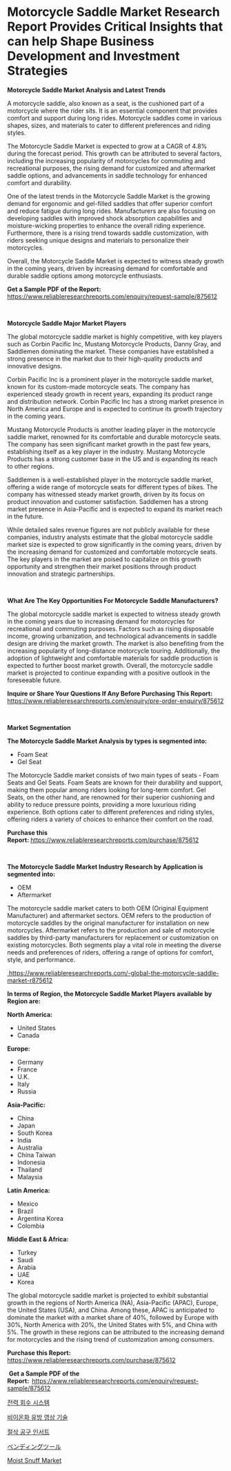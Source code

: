 <p><h1>Motorcycle Saddle Market Research Report Provides Critical Insights that can help Shape Business Development and Investment Strategies</h1></p><p><strong>Motorcycle Saddle Market Analysis and Latest Trends</strong></p>
<p><p>A motorcycle saddle, also known as a seat, is the cushioned part of a motorcycle where the rider sits. It is an essential component that provides comfort and support during long rides. Motorcycle saddles come in various shapes, sizes, and materials to cater to different preferences and riding styles.</p><p>The Motorcycle Saddle Market is expected to grow at a CAGR of 4.8% during the forecast period. This growth can be attributed to several factors, including the increasing popularity of motorcycles for commuting and recreational purposes, the rising demand for customized and aftermarket saddle options, and advancements in saddle technology for enhanced comfort and durability.</p><p>One of the latest trends in the Motorcycle Saddle Market is the growing demand for ergonomic and gel-filled saddles that offer superior comfort and reduce fatigue during long rides. Manufacturers are also focusing on developing saddles with improved shock absorption capabilities and moisture-wicking properties to enhance the overall riding experience. Furthermore, there is a rising trend towards saddle customization, with riders seeking unique designs and materials to personalize their motorcycles.</p><p>Overall, the Motorcycle Saddle Market is expected to witness steady growth in the coming years, driven by increasing demand for comfortable and durable saddle options among motorcycle enthusiasts.</p></p>
<p><strong>Get a Sample PDF of the Report:&nbsp;</strong> <a href="https://www.reliableresearchreports.com/enquiry/request-sample/875612">https://www.reliableresearchreports.com/enquiry/request-sample/875612</a></p>
<p>&nbsp;</p>
<p><strong>Motorcycle Saddle Major Market Players</strong></p>
<p><p>The global motorcycle saddle market is highly competitive, with key players such as Corbin Pacific Inc, Mustang Motorcycle Products, Danny Gray, and Saddlemen dominating the market. These companies have established a strong presence in the market due to their high-quality products and innovative designs.</p><p>Corbin Pacific Inc is a prominent player in the motorcycle saddle market, known for its custom-made motorcycle seats. The company has experienced steady growth in recent years, expanding its product range and distribution network. Corbin Pacific Inc has a strong market presence in North America and Europe and is expected to continue its growth trajectory in the coming years.</p><p>Mustang Motorcycle Products is another leading player in the motorcycle saddle market, renowned for its comfortable and durable motorcycle seats. The company has seen significant market growth in the past few years, establishing itself as a key player in the industry. Mustang Motorcycle Products has a strong customer base in the US and is expanding its reach to other regions.</p><p>Saddlemen is a well-established player in the motorcycle saddle market, offering a wide range of motorcycle seats for different types of bikes. The company has witnessed steady market growth, driven by its focus on product innovation and customer satisfaction. Saddlemen has a strong market presence in Asia-Pacific and is expected to expand its market reach in the future.</p><p>While detailed sales revenue figures are not publicly available for these companies, industry analysts estimate that the global motorcycle saddle market size is expected to grow significantly in the coming years, driven by the increasing demand for customized and comfortable motorcycle seats. The key players in the market are poised to capitalize on this growth opportunity and strengthen their market positions through product innovation and strategic partnerships.</p></p>
<p>&nbsp;</p>
<p><strong>What Are The Key Opportunities For Motorcycle Saddle Manufacturers?</strong></p>
<p><p>The global motorcycle saddle market is expected to witness steady growth in the coming years due to increasing demand for motorcycles for recreational and commuting purposes. Factors such as rising disposable income, growing urbanization, and technological advancements in saddle design are driving the market growth. The market is also benefiting from the increasing popularity of long-distance motorcycle touring. Additionally, the adoption of lightweight and comfortable materials for saddle production is expected to further boost market growth. Overall, the motorcycle saddle market is projected to continue expanding with a positive outlook in the foreseeable future.</p></p>
<p><strong>Inquire or Share Your Questions If Any Before Purchasing This Report:</strong> <a href="https://www.reliableresearchreports.com/enquiry/pre-order-enquiry/875612">https://www.reliableresearchreports.com/enquiry/pre-order-enquiry/875612</a></p>
<p>&nbsp;</p>
<p><strong>Market Segmentation</strong></p>
<p><strong>The Motorcycle Saddle Market Analysis by types is segmented into:</strong></p>
<p><ul><li>Foam Seat</li><li>Gel Seat</li></ul></p>
<p><p>The Motorcycle Saddle market consists of two main types of seats - Foam Seats and Gel Seats. Foam Seats are known for their durability and support, making them popular among riders looking for long-term comfort. Gel Seats, on the other hand, are renowned for their superior cushioning and ability to reduce pressure points, providing a more luxurious riding experience. Both options cater to different preferences and riding styles, offering riders a variety of choices to enhance their comfort on the road.</p></p>
<p><strong>Purchase this Report:&nbsp;</strong><a href="https://www.reliableresearchreports.com/purchase/875612">https://www.reliableresearchreports.com/purchase/875612</a></p>
<p>&nbsp;</p>
<p><strong>The Motorcycle Saddle Market Industry Research by Application is segmented into:</strong></p>
<p><ul><li>OEM</li><li>Aftermarket</li></ul></p>
<p><p>The motorcycle saddle market caters to both OEM (Original Equipment Manufacturer) and aftermarket sectors. OEM refers to the production of motorcycle saddles by the original manufacturer for installation on new motorcycles. Aftermarket refers to the production and sale of motorcycle saddles by third-party manufacturers for replacement or customization on existing motorcycles. Both segments play a vital role in meeting the diverse needs and preferences of riders, offering a range of options for comfort, style, and performance.</p></p>
<p><a href="https://www.reliableresearchreports.com/-global-the-motorcycle-saddle-market-r875612">&nbsp;https://www.reliableresearchreports.com/-global-the-motorcycle-saddle-market-r875612</a></p>
<p><strong>In terms of Region, the Motorcycle Saddle Market Players available by Region are:</strong></p>
<p>
    <p> <strong> North America: </strong>
        <ul>
            <li>United States</li>
            <li>Canada</li>
        </ul>
        </p> 
    <p> <strong> Europe: </strong>
        <ul>
            <li>Germany</li>
            <li>France</li>
            <li>U.K.</li>
            <li>Italy</li>
            <li>Russia</li>
        </ul>
        </p> 
    <p> <strong> Asia-Pacific: </strong>
        <ul>
            <li>China</li>
            <li>Japan</li>
            <li>South Korea</li>
            <li>India</li>
            <li>Australia</li>
            <li>China Taiwan</li>
            <li>Indonesia</li>
            <li>Thailand</li>
            <li>Malaysia</li>
        </ul>
        </p> 
    <p> <strong> Latin America: </strong>
        <ul>
            <li>Mexico</li>
            <li>Brazil</li>
            <li>Argentina Korea</li>
            <li>Colombia</li>
        </ul>
        </p> 
    <p> <strong> Middle East & Africa: </strong>
        <ul>
            <li>Turkey</li>
            <li>Saudi</li>
            <li>Arabia</li>
            <li>UAE</li>
            <li>Korea</li>
        </ul>
    </p>
    </p>
<p><p>The global motorcycle saddle market is projected to exhibit substantial growth in the regions of North America (NA), Asia-Pacific (APAC), Europe, the United States (USA), and China. Among these, APAC is anticipated to dominate the market with a market share of 40%, followed by Europe with 30%, North America with 20%, the United States with 5%, and China with 5%. The growth in these regions can be attributed to the increasing demand for motorcycles and the rising trend of customization among consumers.</p></p>
<p><strong>Purchase this Report: </strong><a href="https://www.reliableresearchreports.com/purchase/875612">https://www.reliableresearchreports.com/purchase/875612</a></p>
<p>&nbsp;<strong>Get a Sample PDF of the Report:&nbsp;&nbsp;</strong><a href="https://www.reliableresearchreports.com/enquiry/request-sample/875612">https://www.reliableresearchreports.com/enquiry/request-sample/875612</a></p>
<p><strong></strong></p>
<p><p><a href="https://medium.com/@jaleelweissnat2022/%EC%A0%84%EB%A0%A5-%ED%9A%8C%EB%B3%B5-%EC%8B%9C%EC%8A%A4%ED%85%9C-%EC%8B%9C%EC%9E%A5-%ED%86%B5%EC%B0%B0-%EC%8B%9C%EC%9E%A5-%EB%8F%99%ED%96%A5-%EC%84%B1%EC%9E%A5-2024%EB%85%84%EB%B6%80%ED%84%B0-2031%EB%85%84%EA%B9%8C%EC%A7%80-%EC%98%88%EC%B8%A1%EB%90%9C-%EA%B2%83-6100d28a4738">전력 회수 시스템</a></p><p><a href="https://medium.com/@wheelgg5674537/%EC%9C%A0%EC%84%A0%ED%99%94-%EC%95%8A%EB%8A%94-%EC%9C%A0%EB%B0%A9-%EC%98%81%EC%83%81-%EC%B4%AC%EC%98%81-%EA%B8%B0%EC%88%A0-%EC%8B%9C%EC%9E%A5-%EC%8B%9C%EC%9E%A5-cagr-%EC%8B%9C%EC%9E%A5-%ED%8A%B8%EB%A0%8C%EB%93%9C-%EB%B0%8F-%EC%84%B1%EC%9E%A5-%EC%A0%84%EB%9E%B5%EC%97%90-%EB%8C%80%ED%95%9C-%ED%86%B5%EC%B0%B0%EB%A0%A5-9548cc4e2e9a">비이온화 유방 영상 기술</a></p><p><a href="https://github.com/jntpkh496620/Market-Research-Report-List-2/blob/main/408128978366.md">절삭 공구 인서트</a></p><p><a href="https://medium.com/@addiehirthe05/%E6%9B%B2%E3%81%92%E9%81%93%E5%85%B7%E5%B8%82%E5%A0%B4%E5%88%86%E6%9E%90-%E3%81%9D%E3%81%AEcagr-%E5%B8%82%E5%A0%B4%E3%82%BB%E3%82%B0%E3%83%A1%E3%83%B3%E3%83%86%E3%83%BC%E3%82%B7%E3%83%A7%E3%83%B3-%E3%81%8A%E3%82%88%E3%81%B3%E3%82%B0%E3%83%AD%E3%83%BC%E3%83%90%E3%83%AB%E7%94%A3%E6%A5%AD%E3%81%AE%E6%A6%82%E8%A6%81-2626098127bd">ベンディングツール</a></p><p><a href="https://github.com/NorbertYates/Market-Research-Report-List-5/blob/main/moist-snuff-market.md">Moist Snuff Market</a></p></p>